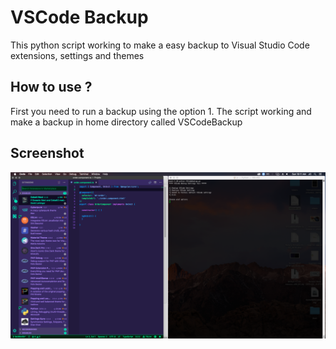 # VSCode Backup
This python script working to make a easy backup to Visual Studio Code extensions, settings and themes

## How to use ?

First you need to run a backup using the option 1. The script working and make a backup in home directory called
VSCodeBackup

## Screenshot
![Screenshot](./screenshot.png)


